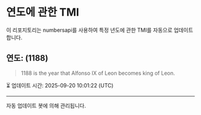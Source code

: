 
# 연도에 관한 TMI

이 리포지토리는 numbersapi를 사용하여 특정 년도에 관한 TMI를 자동으로 업데이트합니다.

## 연도: (1188)
> 1188 is the year that Alfonso IX of Leon becomes king of Leon.

⏳ 업데이트 시간: 2025-09-20 10:01:22 (UTC)

---
자동 업데이트 봇에 의해 관리됩니다.
